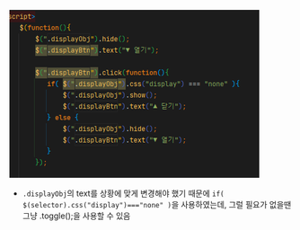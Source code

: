 ![img.png](img.png)

- `.displayObj`의 text를 상황에 맞게 변경해야 했기 때문에 `if( $(selector).css("display")==="none" )`을 사용하였는데, 그럴 필요가 없을땐 그냥 .toggle();을 사용할 수 있음
